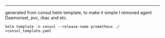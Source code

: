 ---
generated from consul helm template, to make it simple I removed agent Daemonset, pvc, rbac and etc.
```
helm template -n consul --release-name prometheus ./ >consul_template.yaml
````